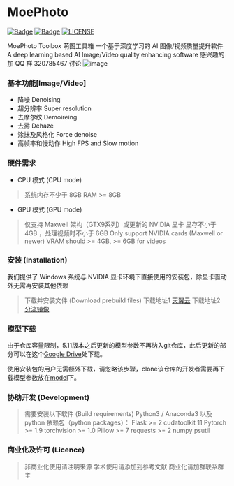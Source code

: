 # MoePhoto

[![Badge](https://img.shields.io/badge/version-5.11-brightgreen.svg)](https://github.com/opteroncx/MoePhoto/blob/master/update_log.txt)
[![Badge](https://img.shields.io/badge/link-moephoto-blueviolet.svg)](http://moephoto.tech/)
[![LICENSE](https://img.shields.io/badge/license-Anti%20996-blue.svg)](https://github.com/996icu/996.ICU/blob/master/LICENSE)

MoePhoto Toolbox 萌图工具箱
一个基于深度学习的 AI 图像/视频质量提升软件
A deep learning based AI Image/Video quality enhancing software
感兴趣的加 QQ 群 320785467 讨论
![image](https://github.com/opteroncx/MoePhoto/blob/master/images/example1s.png)

### 基本功能[Image/Video]

- 降噪 Denoising
- 超分辨率 Super resolution
- 去摩尔纹 Demoireing
- 去雾 Dehaze
- 涂抹及风格化 Force denoise
- 高帧率和慢动作 High FPS and Slow motion

### 硬件需求

- CPU 模式 (CPU mode)
> 系统内存不少于 8GB
> RAM >= 8GB
- GPU 模式 (GPU mode)
> 仅支持 Maxwell 架构（GTX9系列）或更新的 NVIDIA 显卡
> 显存不小于 4GB ，处理视频时不小于 6GB
> Only support NVIDIA cards (Maxwell or newer)
> VRAM should >= 4GB, >= 6GB for videos

### 安装 (Installation)

我们提供了 Windows 系统与 NVIDIA 显卡环境下直接使用的安装包，除显卡驱动外无需再安装其他依赖

> 下载并安装文件 (Download prebuild files)
> 下载地址1 [天翼云](https://cloud.189.cn/t/6ne2MrMvy6vq)
> 下载地址2 [分流镜像](https://mirrors.zhiccc.net/MoePhoto/)

### 模型下载

由于仓库容量限制，5.11版本之后更新的模型参数不再纳入git仓库，此后更新的部分可以在这个[Google Drive](https://drive.google.com/drive/folders/1OPPwcxLzl8mSS2XlMMOISrmWFGk7pcLq?usp=share_link)处下载。

使用安装包的用户无需额外下载，请忽略该步骤，clone该仓库的开发者需要再下载模型参数放在[model](./model)下。

### 协助开发 (Development)

> 需要安装以下软件 (Build requirements)
> Python3 / Anaconda3
> 以及 python 依赖包（python packages）：
> Flask >= 2
> cudatoolkit 11
> Pytorch >= 1.9
> torchvision >= 1.0
> Pillow >= 7
> requests >= 2
> numpy
> psutil

### 商业化及许可 (Licence)

> 非商业化使用请注明来源
> 学术使用请添加到参考文献
> 商业化请加群联系群主
